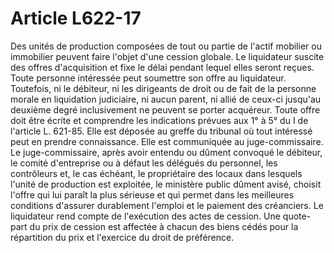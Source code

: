# Article L622-17

Des unités de production composées de tout ou partie de l'actif mobilier ou immobilier peuvent faire l'objet d'une cession globale.   Le liquidateur suscite des offres d'acquisition et fixe le délai pendant lequel elles seront reçues. Toute personne intéressée peut soumettre son offre au liquidateur.   Toutefois, ni le débiteur, ni les dirigeants de droit ou de fait de la personne morale en liquidation judiciaire, ni aucun parent, ni allié de ceux-ci jusqu'au deuxième degré inclusivement ne peuvent se porter acquéreur.   Toute offre doit être écrite et comprendre les indications prévues aux 1° à 5° du I de l'article L. 621-85. Elle est déposée au greffe du tribunal où tout intéressé peut en prendre connaissance. Elle est communiquée au juge-commissaire.   Le juge-commissaire, après avoir entendu ou dûment convoqué le débiteur, le comité d'entreprise ou à défaut les délégués du personnel, les contrôleurs et, le cas échéant, le propriétaire des locaux dans lesquels l'unité de production est exploitée, le ministère public dûment avisé, choisit l'offre qui lui paraît la plus sérieuse et qui permet dans les meilleures conditions d'assurer durablement l'emploi et le paiement des créanciers.   Le liquidateur rend compte de l'exécution des actes de cession.   Une quote-part du prix de cession est affectée à chacun des biens cédés pour la répartition du prix et l'exercice du droit de préférence.